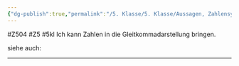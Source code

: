 ```yaml
---
{"dg-publish":true,"permalink":"/5. Klasse/5. Klasse/Aussagen, Zahlensysteme/Gleitkommadarstellung/"}
---
```


#Z504 #Z5 #5kl
Ich kann Zahlen in die Gleitkommadarstellung bringen.

siehe auch:
___

